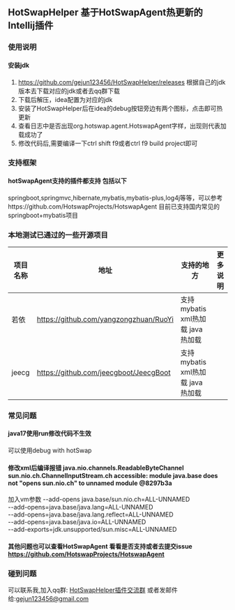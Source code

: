 ## HotSwapHelper 基于HotSwapAgent热更新的Intellij插件

### 使用说明
#### 安装jdk

1. https://github.com/gejun123456/HotSwapHelper/releases 根据自己的jdk版本去下载对应的jdk或者去qq群下载
2. 下载后解压，idea配置为对应的jdk
3. 安装了HotSwapHelper后在idea的debug按钮旁边有两个图标，点击即可热更新
4. 查看日志中是否出现org.hotswap.agent.HotswapAgent字样，出现则代表加载成功了
5. 修改代码后,需要编译一下ctrl shift f9或者ctrl f9 build project即可

### 支持框架

#### hotSwapAgent支持的插件都支持 包括以下
springboot,springmvc,hibernate,mybatis,mybatis-plus,log4j等等，可以参考https://github.com/HotswapProjects/HotswapAgent
目前已支持国内常见的springboot+mybatis项目

### 本地测试已通过的一些开源项目
项目名称  | 地址 | 支持的地方 |更多说明
-----   |---| -----| -----
若依 | https://github.com/yangzongzhuan/RuoYi  | 支持mybatis xml热加载 java热加载
jeecg |https://github.com/jeecgboot/JeecgBoot | 支持mybatis xml热加载 java热加载


### 常见问题

#### java17使用run修改代码不生效
可以使用debug with hotSwap

#### 修改xml后编译报错  java.nio.channels.ReadableByteChannel sun.nio.ch.ChannelInputStream.ch accessible: module java.base does not "opens sun.nio.ch" to unnamed module @8297b3a

加入vm参数 
--add-opens java.base/sun.nio.ch=ALL-UNNAMED   
--add-opens=java.base/java.lang=ALL-UNNAMED  
--add-opens=java.base/java.lang.reflect=ALL-UNNAMED  
--add-opens=java.base/java.io=ALL-UNNAMED  
--add-exports=jdk.unsupported/sun.misc=ALL-UNNAMED  

#### 其他问题也可以查看HotSwapAgent 看看是否支持或者去提交issue https://github.com/HotswapProjects/HotswapAgent



### 碰到问题

可以联系我,加入qq群: [HotSwapHelper插件交流群](https://qm.qq.com/q/JQKyhlt4ke)
或者发邮件给:gejun123456@gmail.com



